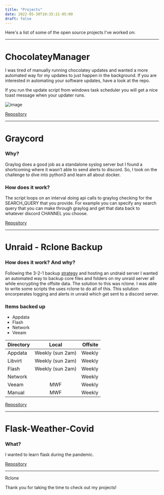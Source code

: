 ```yaml
---
title: "Projects"
date: 2022-05-30T10:35:21-05:00
draft: false
---
```


Here's a list of some of the open source projects I've worked on:

---

# ChocolateyManager

I was tired of manually running chocolatey updates and wanted a more automated way for my updates to just happen in the background. If you are interested in automating your software updates, have a look at the repo. 

If you run the update script from windows task scheduler you will get a nice toast message when your updater runs. 

![image](https://user-images.githubusercontent.com/15201245/211106406-ebb7d695-2f24-4c03-8e25-9e0fc3eea3e4.png)

[Repository](https://github.com/mikedhanson/ChocolateyManager)

---

# Graycord

### Why? 

Graylog does a good job as a standalone syslog server but I found a shortcoming where it wasn’t able to send alerts to discord. So, I took on the challenge to dive into python3 and learn all about docker.

### How does it work? 

The script loops on an interval doing api calls to graylog checking for the SEARCH_QUERY that you provide. For example you can specify any search query that you can make through graylog and get that data back to whatever discord CHANNEL you choose. 

[Repository](https://github.com/mikedhanson/graycord)


---

# Unraid - Rclone Backup

### How does it work? And why?

Following the 3-2-1 backup [strategy](https://www.backblaze.com/blog/the-3-2-1-backup-strategy/) and hosting an undraid server I wanted an automated way to backup core files and folders on my unraid server all while encrypting the offsite data. The solution to this was rclone. I was able to write some scripts the uses rclone to do all of this. This solution encorperates logging and alerts in unraid which get sent to a discord server. 

### Items backed up 
* Appdata 
* Flash 
* Network 
* Veeam 

| Directory      | Local                | Offsite        |
| :---           | :----:               |   ---:         |   
| Appdata        | Weekly (sun 2am)     | Weekly         |
| Libvirt        | Weekly (sun 2am)     | Weekly         |
| Flash          | Weekly (sun 2am)     | Weekly         |
| Network        |                      | Weekly         |
| Veeam          | MWF                  | Weekly         |
| Manual         | MWF                  | Weekly         |

[Repository](https://github.com/mikedhanson/graycord)


---

# Flask-Weather-Covid

### What? 

I wanted to learn flask during the pandemic.

[Repository](hhttps://github.com/mikedhanson/Flask-Weather-Covid)

---


Rclone

Thank you for taking the time to check out my projects!
